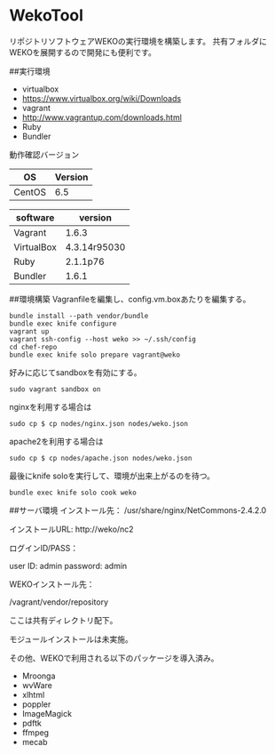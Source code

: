 WekoTool
======

リポジトリソフトウェアWEKOの実行環境を構築します。
共有フォルダにWEKOを展開するので開発にも便利です。

##実行環境
* virtualbox
 * https://www.virtualbox.org/wiki/Downloads
* vagrant
 * http://www.vagrantup.com/downloads.html
* Ruby
 * Bundler

動作確認バージョン

| OS        | Version    |
|-----------|------------|
| CentOS    | 6.5        |

| software  | version    |
|-----------|------------|
|Vagrant    |1.6.3       |
|VirtualBox |4.3.14r95030|
|Ruby       |2.1.1p76    |
|Bundler    |1.6.1       |

##環境構築
Vagranfileを編集し、config.vm.boxあたりを編集する。

	bundle install --path vendor/bundle
	bundle exec knife configure
	vagrant up
    vagrant ssh-config --host weko >> ~/.ssh/config
	cd chef-repo
	bundle exec knife solo prepare vagrant@weko

好みに応じてsandboxを有効にする。

    sudo vagrant sandbox on

nginxを利用する場合は

    sudo cp $ cp nodes/nginx.json nodes/weko.json

apache2を利用する場合は

    sudo cp $ cp nodes/apache.json nodes/weko.json

最後にknife soloを実行して、環境が出来上がるのを待つ。

	bundle exec knife solo cook weko

##サーバ環境
インストール先：
/usr/share/nginx/NetCommons-2.4.2.0

インストールURL:
http://weko/nc2

ログインID/PASS：

user  ID: admin
password: admin

WEKOインストール先：

/vagrant/vendor/repository

ここは共有ディレクトリ配下。

モジュールインストールは未実施。

その他、WEKOで利用される以下のパッケージを導入済み。

- Mroonga
- wvWare
- xlhtml
- poppler
- ImageMagick
- pdftk
- ffmpeg
- mecab
